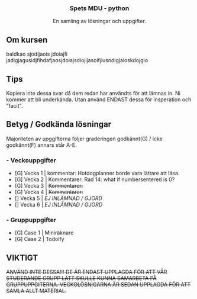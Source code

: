   <h3 align="center">Spets MDU - python</h3>

  <p align="center">
    En samling av lösningar och uppgifter.
</div>

## Om kursen

baldkao sjodijaois jdoiajfi jadigjagusidjfihdafjaosjdoiajsdiojijasoifjiusndigjaioskdojgio

## Tips

Kopiera inte dessa svar då dem redan har användts för att lämnas in. Ni kommer att bli underkända. Utan använd ENDAST dessa för insperation och "facit".

## Betyg / Godkända lösningar
Majoriteten av upggifterna följer graderingen godkännt(G) / icke godkännt(F) annars står A-E.
### - Veckouppgifter ###
- [G] Vecka 1 | kommentar: Hotdogplanner borde vara lättare att läsa.
- [G] Vecka 2 | Kommentarer: Rad 14: what if numbersentered is 0?
- [G] Vecka 3 | ~~Kommentarer:~~ 
- [G] Vecka 4 | ~~Kommentarer:~~
- [] Vecka 5 | *EJ INLÄMNAD / GJORD*
- [] Vecka 6 | *EJ INLÄMNAD / GJORD*

### - Gruppuppgifter ###
- [G] Case 1 | Miniräknare
- [G] Case 2 | Todoify

## VIKTIGT

~~ANVÄND INTE DESSA!!! DE ÄR ENDAST UPPLAGDA FÖR ATT VÅR STUDERANDE GRUPP LÄTT SKULLE KUNNA SAMARBETA PÅ GRUPPUPPGITERNA. VECKOLÖSNIGARNA ÄR SEDAN UPPLAGDA FÖR ATT SAMLA ALLT MATERIAL.~~